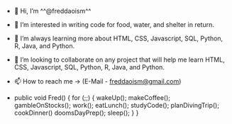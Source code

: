 - 👋 Hi, I’m ^^@freddaoism^^ 

- 👀 I’m interested in writing code for food, water, and shelter in return.
- 🌱 I’m always learning more about HTML, CSS, Javascript, SQL, Python, R, Java, and Python.
- 💞️ I’m looking to collaborate on any project that will help me learn HTML, CSS, Javascript, SQL, Python, R, Java, and Python.
- 📫 How to reach me -> (E-Mail - freddaoism@gmail.com)

- public void Fred() {
    for (;;) {
        wakeUp();
        makeCoffee();
        gambleOnStocks();
        work();
        eatLunch();
        studyCode();
        planDivingTrip();
        cookDinner()
        doomsDayPrep();
        sleep();
    }
}

<!---
freddaoism/freddaoism is a ✨ special ✨ repository because its `README.md` (this file) appears on your GitHub profile.
You can click the Preview link to take a look at your changes.
--->
